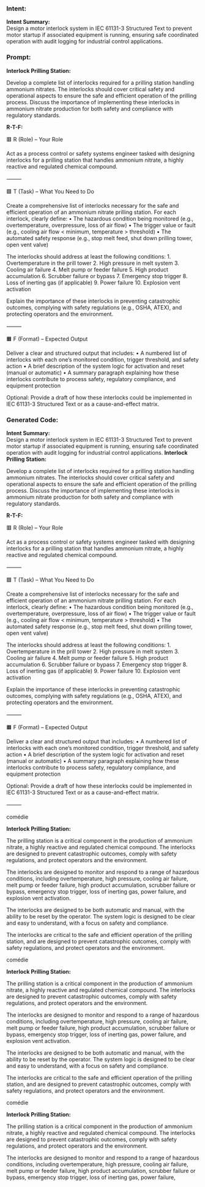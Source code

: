 ### Intent:
**Intent Summary:**  
Design a motor interlock system in IEC 61131-3 Structured Text to prevent motor startup if associated equipment is running, ensuring safe coordinated operation with audit logging for industrial control applications.

### Prompt:
**Interlock Prilling Station:**

Develop a complete list of interlocks required for a prilling station handling ammonium nitrates. The interlocks should cover critical safety and operational aspects to ensure the safe and efficient operation of the prilling process. Discuss the importance of implementing these interlocks in ammonium nitrate production for both safety and compliance with regulatory standards.

**R-T-F:**

🟥 R (Role) – Your Role

Act as a process control or safety systems engineer tasked with designing interlocks for a prilling station that handles ammonium nitrate, a highly reactive and regulated chemical compound.

⸻

🟩 T (Task) – What You Need to Do

Create a comprehensive list of interlocks necessary for the safe and efficient operation of an ammonium nitrate prilling station. For each interlock, clearly define:
	•	The hazardous condition being monitored (e.g., overtemperature, overpressure, loss of air flow)
	•	The trigger value or fault (e.g., cooling air flow < minimum, temperature > threshold)
	•	The automated safety response (e.g., stop melt feed, shut down prilling tower, open vent valve)

The interlocks should address at least the following conditions:
	1.	Overtemperature in the prill tower
	2.	High pressure in melt system
	3.	Cooling air failure
	4.	Melt pump or feeder failure
	5.	High product accumulation
	6.	Scrubber failure or bypass
	7.	Emergency stop trigger
	8.	Loss of inerting gas (if applicable)
	9.	Power failure
	10.	Explosion vent activation

Explain the importance of these interlocks in preventing catastrophic outcomes, complying with safety regulations (e.g., OSHA, ATEX), and protecting operators and the environment.

⸻

🟧 F (Format) – Expected Output

Deliver a clear and structured output that includes:
	•	A numbered list of interlocks with each one’s monitored condition, trigger threshold, and safety action
	•	A brief description of the system logic for activation and reset (manual or automatic)
	•	A summary paragraph explaining how these interlocks contribute to process safety, regulatory compliance, and equipment protection

Optional: Provide a draft of how these interlocks could be implemented in IEC 61131-3 Structured Text or as a cause-and-effect matrix.

### Generated Code:
**Intent Summary:**  
Design a motor interlock system in IEC 61131-3 Structured Text to prevent motor startup if associated equipment is running, ensuring safe coordinated operation with audit logging for industrial control applications.
**Interlock Prilling Station:**

Develop a complete list of interlocks required for a prilling station handling ammonium nitrates. The interlocks should cover critical safety and operational aspects to ensure the safe and efficient operation of the prilling process. Discuss the importance of implementing these interlocks in ammonium nitrate production for both safety and compliance with regulatory standards.

**R-T-F:**

🟥 R (Role) – Your Role

Act as a process control or safety systems engineer tasked with designing interlocks for a prilling station that handles ammonium nitrate, a highly reactive and regulated chemical compound.

⸻

🟩 T (Task) – What You Need to Do

Create a comprehensive list of interlocks necessary for the safe and efficient operation of an ammonium nitrate prilling station. For each interlock, clearly define:
	•	The hazardous condition being monitored (e.g., overtemperature, overpressure, loss of air flow)
	•	The trigger value or fault (e.g., cooling air flow < minimum, temperature > threshold)
	•	The automated safety response (e.g., stop melt feed, shut down prilling tower, open vent valve)

The interlocks should address at least the following conditions:
	1.	Overtemperature in the prill tower
	2.	High pressure in melt system
	3.	Cooling air failure
	4.	Melt pump or feeder failure
	5.	High product accumulation
	6.	Scrubber failure or bypass
	7.	Emergency stop trigger
	8.	Loss of inerting gas (if applicable)
	9.	Power failure
	10.	Explosion vent activation

Explain the importance of these interlocks in preventing catastrophic outcomes, complying with safety regulations (e.g., OSHA, ATEX), and protecting operators and the environment.

⸻

🟧 F (Format) – Expected Output

Deliver a clear and structured output that includes:
	•	A numbered list of interlocks with each one’s monitored condition, trigger threshold, and safety action
	•	A brief description of the system logic for activation and reset (manual or automatic)
	•	A summary paragraph explaining how these interlocks contribute to process safety, regulatory compliance, and equipment protection

Optional: Provide a draft of how these interlocks could be implemented in IEC 61131-3 Structured Text or as a cause-and-effect matrix.

⸻

 comédie

**Interlock Prilling Station:**

The prilling station is a critical component in the production of ammonium nitrate, a highly reactive and regulated chemical compound. The interlocks are designed to prevent catastrophic outcomes, comply with safety regulations, and protect operators and the environment.

The interlocks are designed to monitor and respond to a range of hazardous conditions, including overtemperature, high pressure, cooling air failure, melt pump or feeder failure, high product accumulation, scrubber failure or bypass, emergency stop trigger, loss of inerting gas, power failure, and explosion vent activation.

The interlocks are designed to be both automatic and manual, with the ability to be reset by the operator. The system logic is designed to be clear and easy to understand, with a focus on safety and compliance.

The interlocks are critical to the safe and efficient operation of the prilling station, and are designed to prevent catastrophic outcomes, comply with safety regulations, and protect operators and the environment.

 comédie

**Interlock Prilling Station:**

The prilling station is a critical component in the production of ammonium nitrate, a highly reactive and regulated chemical compound. The interlocks are designed to prevent catastrophic outcomes, comply with safety regulations, and protect operators and the environment.

The interlocks are designed to monitor and respond to a range of hazardous conditions, including overtemperature, high pressure, cooling air failure, melt pump or feeder failure, high product accumulation, scrubber failure or bypass, emergency stop trigger, loss of inerting gas, power failure, and explosion vent activation.

The interlocks are designed to be both automatic and manual, with the ability to be reset by the operator. The system logic is designed to be clear and easy to understand, with a focus on safety and compliance.

The interlocks are critical to the safe and efficient operation of the prilling station, and are designed to prevent catastrophic outcomes, comply with safety regulations, and protect operators and the environment.

 comédie

**Interlock Prilling Station:**

The prilling station is a critical component in the production of ammonium nitrate, a highly reactive and regulated chemical compound. The interlocks are designed to prevent catastrophic outcomes, comply with safety regulations, and protect operators and the environment.

The interlocks are designed to monitor and respond to a range of hazardous conditions, including overtemperature, high pressure, cooling air failure, melt pump or feeder failure, high product accumulation, scrubber failure or bypass, emergency stop trigger, loss of inerting gas, power failure,
